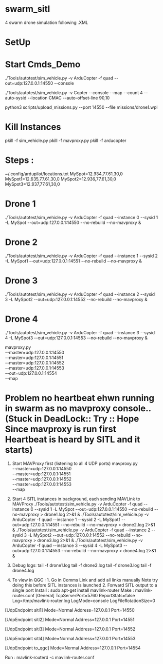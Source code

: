 # swarm_sitl
4 swarm drone simulation following .XML

# SetUp 

# Start Cmds_Demo

<!-- In ardupilot folder -->
./Tools/autotest/sim_vehicle.py -v ArduCopter -f quad --out=udp:127.0.0.1:14550 --console

./Tools/autotest/sim_vehicle.py -v Copter --console --map --count 4 --auto-sysid --location CMAC --auto-offset-line 90,10

<!-- In swarm_sitl folder -->
python3 scripts/upload_missions.py --port 14550 --file missions/drone1.wpl

# Kill Instances 
pkill -f sim_vehicle.py
pkill -f mavproxy.py
pkill -f arducopter

# Steps :
~/.config/ardupilot/locations.txt
MySpot=12.934,77.61,30,0
MySpot1=12.935,77.61,30,0
MySpot2=12.936,77.61,30,0
MySpot3=12.937,77.61,30,0

# Drone 1
./Tools/autotest/sim_vehicle.py -v ArduCopter -f quad --instance 0 --sysid 1 -L MySpot   --out=udp:127.0.0.1:14550 --no-rebuild --no-mavproxy &

# Drone 2
./Tools/autotest/sim_vehicle.py -v ArduCopter -f quad --instance 1 --sysid 2 -L MySpot1  --out=udp:127.0.0.1:14551 --no-rebuild --no-mavproxy &

# Drone 3
./Tools/autotest/sim_vehicle.py -v ArduCopter -f quad --instance 2 --sysid 3 -L MySpot2  --out=udp:127.0.0.1:14552 --no-rebuild --no-mavproxy &

# Drone 4
./Tools/autotest/sim_vehicle.py -v ArduCopter -f quad --instance 3 --sysid 4 -L MySpot3  --out=udp:127.0.0.1:14553 --no-rebuild --no-mavproxy &

mavproxy.py \
  --master=udp:127.0.0.1:14550 \
  --master=udp:127.0.0.1:14551 \
  --master=udp:127.0.0.1:14552 \
  --master=udp:127.0.0.1:14553 \
  --out=udp:127.0.0.1:14554 \
  --map


# Problem no heartbeat ehwn running in swarm as no mavproxy console..(Stuck in DeadLock:: Try :: Hope Since mavproxy is run first Heartbeat is heard by SITL and it starts) 

1. Start MAVProxy first (listening to all 4 UDP ports)
   mavproxy.py \
     --master=udp:127.0.0.1:14550 \
     --master=udp:127.0.0.1:14551 \
     --master=udp:127.0.0.1:14552 \
     --master=udp:127.0.0.1:14553 \
     --map

2. Start 4 SITL instances in background, each sending MAVLink to MAVProxy
   ./Tools/autotest/sim_vehicle.py -v ArduCopter -f quad --instance 0 --sysid 1 -L MySpot --out=udp:127.0.0.1:14550 --no-rebuild --no-mavproxy > drone1.log 2>&1 &
./Tools/autotest/sim_vehicle.py -v ArduCopter -f quad --instance 1 --sysid 2 -L MySpot1 --out=udp:127.0.0.1:14551 --no-rebuild --no-mavproxy > drone2.log 2>&1 &
./Tools/autotest/sim_vehicle.py -v ArduCopter -f quad --instance 2 --sysid 3 -L MySpot2 --out=udp:127.0.0.1:14552 --no-rebuild --no-mavproxy > drone3.log 2>&1 &
./Tools/autotest/sim_vehicle.py -v ArduCopter -f quad --instance 3 --sysid 4 -L MySpot3 --out=udp:127.0.0.1:14553 --no-rebuild --no-mavproxy > drone4.log 2>&1 &

3. Debug logs:
  tail -f drone1.log
  tail -f drone2.log
  tail -f drone3.log
  tail -f drone4.log

4. To view in QGC : 1. Go in Comms Link and add all links manually Note try doing this before SITL instances is launched
                    2. Forward SITL output to a single port
  Install : sudo apt-get install mavlink-router
  Make : mavlink-router.conf
  [General]
TcpServerPort=5760
ReportStats=false
Log=/tmp/mavlink-router.log
LogMode=console
LogFileRotationSize=0

[UdpEndpoint sitl1]
Mode=Normal
Address=127.0.0.1
Port=14550

[UdpEndpoint sitl2]
Mode=Normal
Address=127.0.0.1
Port=14551

[UdpEndpoint sitl3]
Mode=Normal
Address=127.0.0.1
Port=14552

[UdpEndpoint sitl4]
Mode=Normal
Address=127.0.0.1
Port=14553

[UdpEndpoint to_qgc]
Mode=Normal
Address=127.0.0.1
Port=14554

Run : mavlink-routerd -c mavlink-router.conf

  

